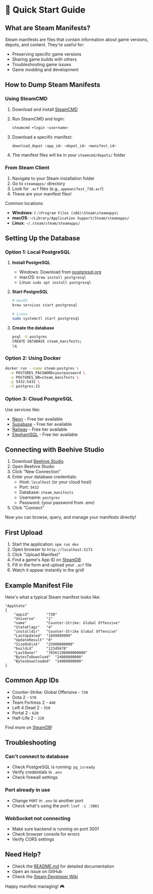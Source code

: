 # 🚀 Quick Start Guide

## What are Steam Manifests?

Steam manifests are files that contain information about game versions, depots, and content. They're useful for:
- Preserving specific game versions
- Sharing game builds with others
- Troubleshooting game issues
- Game modding and development

## How to Dump Steam Manifests

### Using SteamCMD

1. Download and install [SteamCMD](https://developer.valvesoftware.com/wiki/SteamCMD)

2. Run SteamCMD and login:
   ```bash
   steamcmd +login <username>
   ```

3. Download a specific manifest:
   ```bash
   download_depot <app_id> <depot_id> <manifest_id>
   ```

4. The manifest files will be in your `steamcmd/depots/` folder

### From Steam Client

1. Navigate to your Steam installation folder
2. Go to `steamapps/` directory
3. Look for `.acf` files (e.g., `appmanifest_730.acf`)
4. These are your manifest files!

Common locations:
- **Windows**: `C:\Program Files (x86)\Steam\steamapps\`
- **macOS**: `~/Library/Application Support/Steam/steamapps/`
- **Linux**: `~/.steam/steam/steamapps/`

## Setting Up the Database

### Option 1: Local PostgreSQL

1. **Install PostgreSQL**
   - Windows: Download from [postgresql.org](https://www.postgresql.org/download/)
   - macOS: `brew install postgresql`
   - Linux: `sudo apt install postgresql`

2. **Start PostgreSQL**
   ```bash
   # macOS
   brew services start postgresql
   
   # Linux
   sudo systemctl start postgresql
   ```

3. **Create the database**
   ```bash
   psql -U postgres
   CREATE DATABASE steam_manifests;
   \q
   ```

### Option 2: Using Docker

```bash
docker run --name steam-postgres \
  -e POSTGRES_PASSWORD=yourpassword \
  -e POSTGRES_DB=steam_manifests \
  -p 5432:5432 \
  -d postgres:15
```

### Option 3: Cloud PostgreSQL

Use services like:
- [Neon](https://neon.tech/) - Free tier available
- [Supabase](https://supabase.com/) - Free tier available
- [Railway](https://railway.app/) - Free tier available
- [ElephantSQL](https://www.elephantsql.com/) - Free tier available

## Connecting with Beehive Studio

1. Download [Beehive Studio](https://beehive-studio.com/)
2. Open Beehive Studio
3. Click "New Connection"
4. Enter your database credentials:
   - Host: `localhost` (or your cloud host)
   - Port: `5432`
   - Database: `steam_manifests`
   - Username: `postgres`
   - Password: (your password from .env)
5. Click "Connect"

Now you can browse, query, and manage your manifests directly!

## First Upload

1. Start the application: `npm run dev`
2. Open browser to `http://localhost:5173`
3. Click "Upload Manifest"
4. Find a game's App ID on [SteamDB](https://steamdb.info/)
5. Fill in the form and upload your `.acf` file
6. Watch it appear instantly in the grid!

## Example Manifest File

Here's what a typical Steam manifest looks like:

```
"AppState"
{
    "appid"        "730"
    "Universe"     "1"
    "name"         "Counter-Strike: Global Offensive"
    "StateFlags"   "4"
    "installdir"   "Counter-Strike Global Offensive"
    "LastUpdated"  "1699999999"
    "UpdateResult" "0"
    "SizeOnDisk"   "25000000000"
    "buildid"      "12345678"
    "LastOwner"    "76561198000000000"
    "BytesToDownload"  "24000000000"
    "BytesDownloaded"  "24000000000"
}
```

## Common App IDs

- Counter-Strike: Global Offensive - `730`
- Dota 2 - `570`
- Team Fortress 2 - `440`
- Left 4 Dead 2 - `550`
- Portal 2 - `620`
- Half-Life 2 - `220`

Find more on [SteamDB](https://steamdb.info/)!

## Troubleshooting

### Can't connect to database
- Check PostgreSQL is running: `pg_isready`
- Verify credentials in `.env`
- Check firewall settings

### Port already in use
- Change `PORT` in `.env` to another port
- Check what's using the port: `lsof -i :3001`

### WebSocket not connecting
- Make sure backend is running on port 3001
- Check browser console for errors
- Verify CORS settings

## Need Help?

- Check the [README.md](README.md) for detailed documentation
- Open an issue on GitHub
- Check the [Steam Developer Wiki](https://developer.valvesoftware.com/wiki/Main_Page)

Happy manifest managing! 🎮
